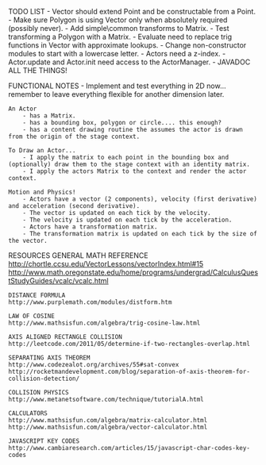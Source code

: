 TODO LIST
    - Vector should extend Point and be constructable from a Point.
    - Make sure Polygon is using Vector only when absolutely required (possibly never).
    - Add simple\common transforms to Matrix.
    - Test transforming a Polygon with a Matrix.
    - Evaluate need to replace trig functions in Vector with approximate lookups.
    - Change non-constructor modules to start with a lowercase letter.
    - Actors need a z-index.
    - Actor.update and Actor.init need access to the ActorManager.
    - JAVADOC ALL THE THINGS!



FUNCTIONAL NOTES
    - Implement and test everything in 2D now... remember to leave everything flexible for another dimension later.

    An Actor
        - has a Matrix.
        - has a bounding box, polygon or circle.... this enough?
        - has a content drawing routine the assumes the actor is drawn from the origin of the stage context.

    To Draw an Actor...
        - I apply the matrix to each point in the bounding box and (optionally) draw them to the stage context with an identity matrix.
        - I apply the actors Matrix to the context and render the actor context.

    Motion and Physics!
        - Actors have a vector (2 components), velocity (first derivative) and acceleration (second derivative).
        - The vector is updated on each tick by the velocity.
        - The velocity is updated on each tick by the acceleration.
        - Actors have a transformation matrix.
        - The transformation matrix is updated on each tick by the size of the vector.



RESOURCES
    GENERAL MATH REFERENCE
    http://chortle.ccsu.edu/VectorLessons/vectorIndex.html#15
    http://www.math.oregonstate.edu/home/programs/undergrad/CalculusQuestStudyGuides/vcalc/vcalc.html

    DISTANCE FORMULA
    http://www.purplemath.com/modules/distform.htm

    LAW OF COSINE
    http://www.mathsisfun.com/algebra/trig-cosine-law.html

    AXIS ALIGNED RECTANGLE COLLISION
    http://leetcode.com/2011/05/determine-if-two-rectangles-overlap.html

    SEPARATING AXIS THEOREM
    http://www.codezealot.org/archives/55#sat-convex
    http://rocketmandevelopment.com/blog/separation-of-axis-theorem-for-collision-detection/

    COLLISION PHYSICS
    http://www.metanetsoftware.com/technique/tutorialA.html

    CALCULATORS
    http://www.mathsisfun.com/algebra/matrix-calculator.html
    http://www.mathsisfun.com/algebra/vector-calculator.html

    JAVASCRIPT KEY CODES
    http://www.cambiaresearch.com/articles/15/javascript-char-codes-key-codes